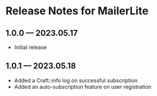 # Release Notes for MailerLite

## 1.0.0 — 2023.05.17
- Initial release
## 1.0.1 — 2023.05.18
- Added a Craft::info log on successful subscription
- Added an auto-subscription feature on user registration
